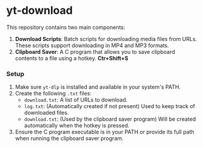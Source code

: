 # yt-download


This repository contains two main components:

1. **Download Scripts**: Batch scripts for downloading media files from URLs. These scripts support downloading in MP4 and MP3 formats.
2. **Clipboard Saver**: A C program that allows you to save clipboard contents to a file using a hotkey. **Ctr+Shift+S**
   
### Setup

1. Make sure `yt-dlp` is installed and available in your system's PATH.
2. Create the following `.txt` files:
   - `download.txt`: A list of URLs to download.
   - `log.txt`: (Automatically created if not present) Used to keep track of downloaded files.
   - `download.txt`: (Used by the clipboard saver program) Will be created automatically when the hotkey is pressed.
3. Ensure the C program executable is in your PATH or provide its full path when running the clipboard saver program.
